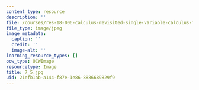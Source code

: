 ```yaml
---
content_type: resource
description: ''
file: /courses/res-18-006-calculus-revisited-single-variable-calculus-fall-2010/21efb1aba144f87e1e868886689829f9_7_5.jpg
file_type: image/jpeg
image_metadata:
  caption: ''
  credit: ''
  image-alt: ''
learning_resource_types: []
ocw_type: OCWImage
resourcetype: Image
title: 7_5.jpg
uid: 21efb1ab-a144-f87e-1e86-8886689829f9
---
```

